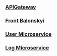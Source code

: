 ### [APIGateway](https://github.com/Nurkhan01/apigateway-balonskiy)
### [Front Balonskyi](https://github.com/Nurkhan01/front-balonskiy)
### [User Microservice](https://github.com/Nurkhan01/user-balonskiy)
### [Log Microservice](https://github.com/Nurkhan01/Log)
